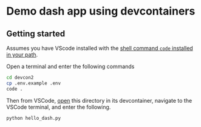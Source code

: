 # Demo dash app using devcontainers

## Getting started

Assumes you have VScode installed with the [shell command `code` installed in your path](https://code.visualstudio.com/docs/setup/mac#_launching-from-the-command-line).

Open a terminal and enter the following commands

```bash
cd devcon2
cp .env.example .env
code .
```

Then from VSCode, [open](https://code.visualstudio.com/docs/devcontainers/containers#_quick-start-open-an-existing-folder-in-a-container) this directory in its devcontainer, navigate to the VSCode terminal, and enter the following.

```bash
python hello_dash.py
```


